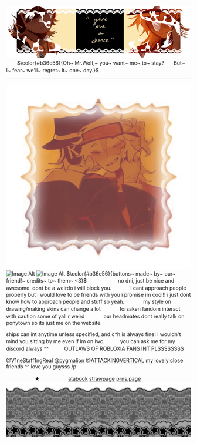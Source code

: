 ![Image Alt](https://github.com/CHANCEFORSAKEN/CHANCEFORSAKEN/blob/c0355076f446862ff4f59c520bb0ab90f2c17b34/Untitled701_20250208141649.png)
ㅤㅤ
$\color{#b36e56}{Oh~ Mr.Wolf,~ you~ want~ me~ to~ stay?ㅤㅤBut~ I~ fear~ we'll~ regret~ it~ one~ day.}$
ㅤㅤㅤ
- - -

![Image Alt](https://github.com/CHANCEFORSAKEN/CHANCEFORSAKEN/blob/d06d834152550e1c60d3c5d0e7694d39ebd055a0/Untitled702_20250208144421.png) ![Image Alt](https://github.com/baseballii/baseballii/blob/3956774dcd93bd7da206afe9512fa86902529239/ezgif-3-cb36e49897.gif) ![Image Alt](https://github.com/baseballii/baseballii/blob/3956774dcd93bd7da206afe9512fa86902529239/ezgif-6-c2a21c97d3.gif)
$\color{#b36e56}{buttons~ made~ by~ our~ friend!~ credits~ to~ them~ <3}$ ㅤㅤㅤㅤㅤㅤ
no dni, just be nice and awesome. dont be a weirdo i will block you.ㅤㅤㅤㅤi cant approach people properly but i would love to be friends with you i promise im cool!! i just dont know how to approach people and stuff so yeah.ㅤㅤㅤㅤmy style on drawing/making skins can change a lotㅤㅤㅤㅤforsaken fandom interact with caution some of yall r weirdㅤㅤㅤㅤour headmates dont really talk on ponytown so its just me on the website.


ships can int anytime unless specified, and c*h is always fine! i wouldn't mind you sitting by me even if im on iwc. ㅤㅤㅤyou can ask me for my discord always ^^ ㅤㅤㅤOUTLAWS OF ROBLOXIA FANS INT PLSSSSSSSS

[@V1neStaff1ngReal](https://github.com/V1neStaff1ngReal) [@pygmaIion](https://github.com/pygmaIion) [@ATTACKINGVERTICAL](https://github.com/ATTACKINGVERTICAL) my lovely close friends ^^ love you guysss /p

ㅤㅤㅤㅤㅤㅤ★ㅤㅤㅤㅤㅤㅤ[atabook](https://chanceforsaken.atabook.org/) [strawpage](https://chanceforsaken.straw.page/) [prns.page](https://en.pronouns.page/@chanceforsaken)
![Image Alt](https://github.com/CHANCEFORSAKEN/CHANCEFORSAKEN/blob/2130051302ca01edf9cb8bdd1d5b39b5f8e89e68/tumblr_96f81a29f0aafdda452fa07e8dca7267_c25d3cc7_2048.png)

